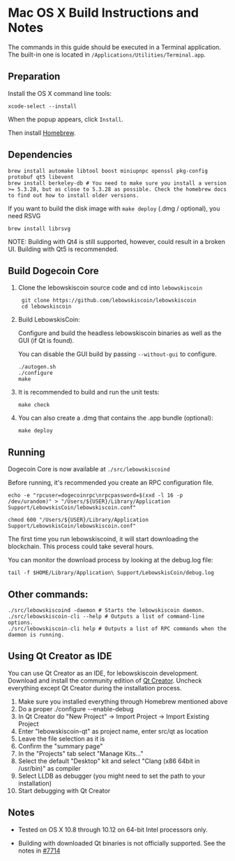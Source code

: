 Mac OS X Build Instructions and Notes
====================================
The commands in this guide should be executed in a Terminal application.
The built-in one is located in `/Applications/Utilities/Terminal.app`.

Preparation
-----------
Install the OS X command line tools:

`xcode-select --install`

When the popup appears, click `Install`.

Then install [Homebrew](https://brew.sh).

Dependencies
----------------------

    brew install automake libtool boost miniupnpc openssl pkg-config protobuf qt5 libevent
    brew install berkeley-db # You need to make sure you install a version >= 5.3.28, but as close to 5.3.28 as possible. Check the homebrew docs to find out how to install older versions.

If you want to build the disk image with `make deploy` (.dmg / optional), you need RSVG

    brew install librsvg

NOTE: Building with Qt4 is still supported, however, could result in a broken UI. Building with Qt5 is recommended.

Build Dogecoin Core
------------------------

1. Clone the lebowskiscoin source code and cd into `lebowskiscoin`

        git clone https://github.com/lebowskiscoin/lebowskiscoin
        cd lebowskiscoin

2.  Build LebowskisCoin:

    Configure and build the headless lebowskiscoin binaries as well as the GUI (if Qt is found).

    You can disable the GUI build by passing `--without-gui` to configure.

        ./autogen.sh
        ./configure
        make

3.  It is recommended to build and run the unit tests:

        make check

4.  You can also create a .dmg that contains the .app bundle (optional):

        make deploy

Running
-------

Dogecoin Core is now available at `./src/lebowskiscoind`

Before running, it's recommended you create an RPC configuration file.

    echo -e "rpcuser=dogecoinrpc\nrpcpassword=$(xxd -l 16 -p /dev/urandom)" > "/Users/${USER}/Library/Application Support/LebowskisCoin/lebowskiscoin.conf"

    chmod 600 "/Users/${USER}/Library/Application Support/LebowskisCoin/lebowskiscoin.conf"

The first time you run lebowskiscoind, it will start downloading the blockchain. This process could take several hours.

You can monitor the download process by looking at the debug.log file:

    tail -f $HOME/Library/Application\ Support/LebowskisCoin/debug.log

Other commands:
-------

    ./src/lebowskiscoind -daemon # Starts the lebowskiscoin daemon.
    ./src/lebowskiscoin-cli --help # Outputs a list of command-line options.
    ./src/lebowskiscoin-cli help # Outputs a list of RPC commands when the daemon is running.

Using Qt Creator as IDE
------------------------
You can use Qt Creator as an IDE, for lebowskiscoin development.
Download and install the community edition of [Qt Creator](https://www.qt.io/download/).
Uncheck everything except Qt Creator during the installation process.

1. Make sure you installed everything through Homebrew mentioned above
2. Do a proper ./configure --enable-debug
3. In Qt Creator do "New Project" -> Import Project -> Import Existing Project
4. Enter "lebowskiscoin-qt" as project name, enter src/qt as location
5. Leave the file selection as it is
6. Confirm the "summary page"
7. In the "Projects" tab select "Manage Kits..."
8. Select the default "Desktop" kit and select "Clang (x86 64bit in /usr/bin)" as compiler
9. Select LLDB as debugger (you might need to set the path to your installation)
10. Start debugging with Qt Creator

Notes
-----

* Tested on OS X 10.8 through 10.12 on 64-bit Intel processors only.

* Building with downloaded Qt binaries is not officially supported. See the notes in [#7714](https://github.com/lebowskiscoin/lebowskiscoin/issues/7714)
